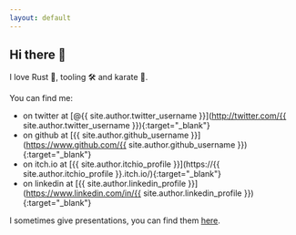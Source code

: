 ```yaml
---
layout: default
---
```



## Hi there 🖖

I love Rust 🦀, tooling 🛠 and karate 🥋.

You can find me:
- on twitter at [@{{ site.author.twitter_username }}](http://twitter.com/{{ site.author.twitter_username }}){:target="_blank"}
- on github at [{{ site.author.github_username }}](https://www.github.com/{{ site.author.github_username }}){:target="_blank"}
- on itch.io at [{{ site.author.itchio_profile }}](https://{{ site.author.itchio_profile }}.itch.io/){:target="_blank"}
- on linkedin at [{{ site.author.linkedin_profile }}](https://www.linkedin.com/in/{{ site.author.linkedin_profile }}){:target="_blank"}

I sometimes give presentations, you can find them [here](/presentations/).

